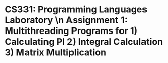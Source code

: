 # CS331: Programming Languages Laboratory \n Assignment 1: Multithreading Programs for 1) Calculating PI 2) Integral Calculation 3) Matrix Multiplication
